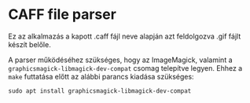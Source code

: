 # CAFF file parser

Ez az alkalmazás a kapott .caff fájl neve alapján azt feldolgozva .gif fájlt készít belőle.

A parser működéséhez szükséges, hogy az ImageMagick, valamint a `graphicsmagick-libmagick-dev-compat` csomag telepítve legyen.
Ehhez a `make` futtatása előtt az alábbi parancs kiadása szükséges:
```
sudo apt install graphicsmagick-libmagick-dev-compat
```

